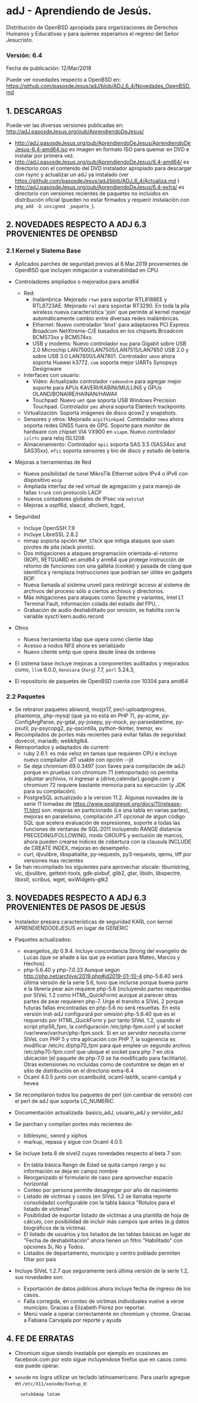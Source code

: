 # adJ - Aprendiendo de Jesús.
Distribución de OpenBSD apropiada para organizaciones de Derechos Humanos
y Educativas y para quienes esperamos el regreso del Señor Jesucristo.

### Versión: 6.4
Fecha de publicación: 12/Mar/2019

Puede ver novedades respecto a OpenBSD en:
  <https://github.com/pasosdeJesus/adJ/blob/ADJ_6_4/Novedades_OpenBSD.md>

## 1. DESCARGAS

Puede ver las diversas versiones publicadas en: 
  <http://adJ.pasosdeJesus.org/pub/AprendiendoDeJesus/>

* <http://adJ.pasosdeJesus.org/pub/AprendiendoDeJesus/AprendiendoDeJesus-6.4-amd64.iso> es imagen en formato ISO para quemar en DVD e instalar por primera vez.
* <http://adJ.pasosdeJesus.org/pub/AprendiendoDeJesus/6.4-amd64/> es directorio con el contenido del DVD instalador apropiado para descargar con rsync y actualizar un adJ ya instalado (ver  <https://github.com/pasosdeJesus/adJ/blob/ADJ_6_4/Actualiza.md> )
* <http://adJ.pasosdeJesus.org/pub/AprendiendoDeJesus/6.4-extra/> es directorio con versiones recientes de paquetes no incluidos en distribución oficial (pueden no estar firmados y requerir instalación con `pkg_add -D unsigned _paquete_`).


## 2. NOVEDADES RESPECTO A ADJ 6.3 PROVENIENTES DE OPENBSD

### 2.1 Kernel y Sistema Base

* Aplicados parches de seguridad previos al 8.Mar.2019 provenientes de 
  OpenBSD que incluyen mitigación a vulnerabilidad en CPU.
* Controladores ampliados o mejorados para amd64
	* Red:
		* Inalámbrica: Mejorado `rtwn` para soportar 
	          RTL8188EE y RTL8723AE. Mejorado `ral` para soportar
		  RT3290. En toda la pila wireless nueva característica
		  'join' que permite al kernel manejar automáticamente cambio
		  entre diversas redes inalámbricas.
		* Ethernet: Nuevo controlador 'bnxt' para adaptaores PCI 
		  Express Broadcom NetXtreme-C/E basados en los chipsets 
		  Broadcom BCM573xx y BCM574xx.
		* USB y modems: Nuevo controlador `mue` para Gigabit sobre
		  USB 2.0 Microchip LAN7500/LAN7505/LAN7515/LAN7850 USB 2.0 y 
		  sobre USB 3.0 LAN7800/LAN7801. Controlador `umsm` ahora
	 	  soporta Huawei k3772. `com`  soporta mejor UARTs Synopsys 
		  Designware 
	* Interfaces con usuario:
		* Vídeo: Actualizado controlador `radeondrm` para agregar
 		  mejor soporte para APUs KAVERI/KABINI/MULLINS y GPUs 
		  OLAND/BONAIRE/HAINAN/HAWAII
		* Touchpad: Nuevo `umt` que soporta USB Windows Precision 
		  Touchpad. Controlador `pms` ahora soporta Elantech 
		  trackpoints
	* Virtualización: Soporta imágenes de disco qcow2 y snapshots. 
	* Sensores y otros: Mejorado `acpithinkpad`. Controlador `nmea` ahora 
	  soporta redes GNSS fuera de GPS. Soporte para monitor de hardware con
	  chipset VIA VX900  en `viapm`. Nuevo controlador `islrtc` para 
	  reloj ISL1208
	* Almacenamiento: Controlador `mpii` soporta SAS 3.5 (SAS34xx and 
	  SAS35xx).  `mfii` soporta sensores y bio de disco y estado de bateria.
	
* Mejoras a herramientas de Red
	* Nueva posibilidad de tunel MikroTik Ethernet sobre IPv4 o IPv6 con 
	  dispositivo `eoip`
	* Ampliada interfaz de red virtual de agregación y para manejo de 
	  fallas `trunk` con protocolo LACP
	* Nuevos contadores globales de IPsec via `netstat`
	* Mejoras a ospf6d, slaacd, dhclient, bgpd,
* Seguridad
	* Incluye OpenSSH 7.9 
	* Incluye LibreSSL 2.8.2
	* mmap soporta opción `MAP_STACK` que mitiga ataques 
	  que usan pivotes de pila (stack pivots).
	* Dos mitigaciones a ataques programación orientada-al-retorno (ROP),
	  RETGUARD en amd64 y arm64 que protege instrucción de retorno de 
	  funciones con una galleta (cookie) y pasada de clang que identifica
	  y remplaza instrucciones que podrían ser útiles en gadgets ROP.
	* Nueva llamada al sistema unveil para restringir acceso 
	  al sistema de archivos del proceso sólo a ciertos archivos 
	  y directorios. 
	* Más mitigaciones para ataques como Spectre y variantes, 
	  Intel L1 Terminal Fault, información colada del estado del FPU, .  
	* Grabación de audio deshabilitado por omisión, se habilita con la 
	  variable sysctl kern.audio.record

* Otros
	* Nueva herramienta ldap que opera como cliente ldap
	* Acesso a nodos NFS ahora es serializado
	* Nuevo cliente smtp que opera desde línea de ordenes

* El sistema base incluye mejoras a componentes auditados y mejorados 
  como, ```llvm``` 6.0.0,  ```Xenocara``` (```Xorg```) 7.7, ```perl``` 5.24.3, 
* El repositorio de paquetes de OpenBSD cuenta con 10304 para amd64


### 2.2 Paquetes 

* Se retiraron paquetes abiword, mozjs17, pecl-uploadprogress, phantomjs, 
  php-mysql (que ya no está en PHP 7), py-acme, py-ConfigArgParse, 
  py-gdal, py-josepy, py-mock, py-parsedatetime, py-psutil, py-psycopg2, 
  py-qscintilla, python-tkinter, tremor, wv
* Recompilados de portes más recientes para evitar fallas de seguridad: 
	dovecot, mariadb, webkitgtk4.
* Retroportados y adaptados de current: 
	* ruby 2.6.1: es más veloz en tareas que requieren CPU e incluye
	  nuevo compilador JIT usable con opción --jit
	* Se deja chromium 69.0.3497 (con llaves para compilación de adJ) 
	  porque en pruebas con chromium 71 (retroportado) no permitia 
	  adjuntar archivos, ni ingresar a {drive,calendar}.google.com y 
 	  chromium 72 requiere bastante memoria para su ejecución
	  (y JDK para su compilación).
	* PostgreSQL actualizado a la version 11.2. Algunas noveades de 
	  la serie 11 tomadas de 
	  <https://www.postgresql.org/docs/11/release-11.html> son: 
	  mejoras en particionado (i.e una tabla en varias partes),
	  mejoras en paralelismo, compilación JIT opcional de algun 
	  código SQL que acelera evaluación de expresiones, soporte
	  a todas las funciones de ventanas de SQL:2011 incluyendo
	  RANGE distancia PRECEDING/FOLLOWING, modo GROUPS y exclusión
	  de marcos, ahora pueden crearse indices de cobertura con 
	  la clausula INCLUDE de CREATE INDEX, mejoras en 
	  desempeño.
	* curl, djvulibre, libspatialite, py-requests, py3-requests,
	  qemu, tiff por versiones mas recientes
* Se han recompilado los siguientes para aprovechar xlocale: libunistring, 
  vlc, djvulibre, gettext-tools, gdk-pixbuf, glib2, gtar, libidn, 
  libspectre, libxslt, scribus, wget, wxWidgets-gtk2


## 3. NOVEDADES RESPECTO A ADJ 6.3 PROVENIENTES DE PASOS DE JESÚS

* Instalador prepara características de seguridad KARL con kernel 
  APRENDIENDODEJESUS en lugar de GENERIC

* Paquetes actualizados:
	* evangelios_dp 0.9.4.  Incluye concordancia Strong del evangelio de 
	  Lucas (que se añade a las que ya existían para Mateo, Marcos y Hechos).
	* php-5.6.40 y php-7.0.33
		Aunque según http://php.net/archive/2019.php#id2019-01-10-4
		php-5.6.40 será última versión de la serie 5.6,
		tuvo que inclurse porque buena parte e la librería pear 
		aún requiere php-5.6 (incluyendo partes requeridas por 
		SIVeL 1.2 como HTML_QuickForm) aunque al parecer otras 
		partes de pear requieren php-7.
		Urge el transito a SIVeL 2 porque futuras fallas encontradas
		en php-5.6 no será resueltas.
		En esta versión inst-adJ configurará por omisión php-5.6.40 
		que es el requerido por HTML_QuickForm y por tanto SIVeL 1.2, 
		usando el script php56_fpm, la configuración 
		/etc/php-fpm.conf y el socket /var/www/var/run/php-fpm.sock.
		Si en un servidor necesita correr SIVeL con PHP 5 y otra
		aplicación con PHP 7, la sugerencia es modificar 
		/etc/rc.d/php70_fpm para que emplee un segundo
		archivo /etc/php70-fpm.conf que ubique el socket para
		php 7 en otra ubicación (el paquete de php-7.0 se ha modificado para
	 	facilitarlo).
		Otras extensiones no incluidas como de costumbre se dejan 
		en el sitio de distribución en el directorio extra-6.4
	* Ocaml 4.0.5 junto con ocamlbuild, ocaml-labltk, ocaml-camlp4 y hevea

* Se recompilaron todos los paquetes de perl (sin cambiar de versión) con
  el perl de adJ que soporta LC_NUMERIC.  

* Documentación actualizada: basico_adJ, usuario_adJ y servidor_adJ

* Se parchan y compilan portes más recientes de:
	- biblesync, sword y xiphos 
	- markup, repasa y sigue con Ocaml 4.0.5

* Se incluye beta 8 de sivel2 cuyas novedades respecto al beta 7 son:
  * En tabla básica Rango de Edad se quita campo rango y su información se 
    deja en campo nombre
  * Reorganizado el formulario de caso para aprovechar espacio horizontal
  * Conteo por persona permite desagregar por año de nacimiento
  * Listado de víctimas y casos (en SIVeL 1.2 se llamaba reporte consolidado)
    configurable con la tabla básica "Rotulos para el listado de víctimas"
  * Posibilidad de exportar listado de víctimas a una plantilla
    de hoja de cálculo, con posibilidad de incluir más campos que antes (e.g
    datos biográficos de la víctima).
  * El listado de usuarios y los listados de las tablas básicas en lugar de 
    "Fecha de deshabilitación" ahora tienen un filtro "Habilitado" con 
    opciones Si, No y Todos.
  * Listados de departamento, municipio y centro poblado permiten filtar 
    por pais 
* Incluye SIVeL 1.2.7 que seguramente será última versión de la serie 1.2,
  sus novedades son:
  * Exportación de datos públicos ahora incluye fecha de ingreso de los casos.
  * Falla corregida, en conteo de víctimas individuales vuelve a verse municipio. Gracias a Elizabeth Florez por reportar.
  * Menú vuele a operar correctamente en chromium y chrome. Gracias a Fabiana Carvajala por reporte y ayuda


## 4. FE DE ERRATAS

- Chromium sigue siendo inestable por ejemplo en ocasiones en facebook.com
  por esto sigue incluyendose firefox que en casos como ese puede operar.

- `xenodm` no logra utilizar un teclado latinoamericano.  Para usarlo
  agregue en `/etc/X11/xenodm/Xsetup_0`:

		setxkbmap latam

